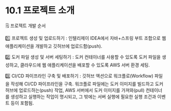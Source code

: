 # 10.1 프로젝트 소개

:spiral_notepad: 프로젝트 개발 순서

:one: 프로젝트 생성 및 업로드하기 : 인텔리제이 IDEA에서 자바+스프링 부트 조합으로 웹 애플리케이션을 개발하고 깃허브에 업로드함(push).

:two: 도커 파일 생성 및 서버 세팅하기 : 도커 컨테이너를 사용할 수 있도록 도커 파일을 생성하고, 클라우드에 웹 애플리케이션을 배포할 수 있도록 AWS 서버 환경 세팅.

:three: CI/CD 파이프라인 구축 및 배포하기 : 깃허브 액션으로 워크플로(Workflow) 파일을 작성해 CI/CD 파이프라인을 구축. 워크플로 파일에는 도커 이미지를 빌드하고 도커 허브에 업로드하는(push) 작업, AWS 서버에서 도커 이미지를 가져와(pull) 컨테이너를 생성하고 실행하는 작업이 명시되고, 그 밖에는 서버 실행에 필요한 실행 조건과 이벤트 등이 포함됨.